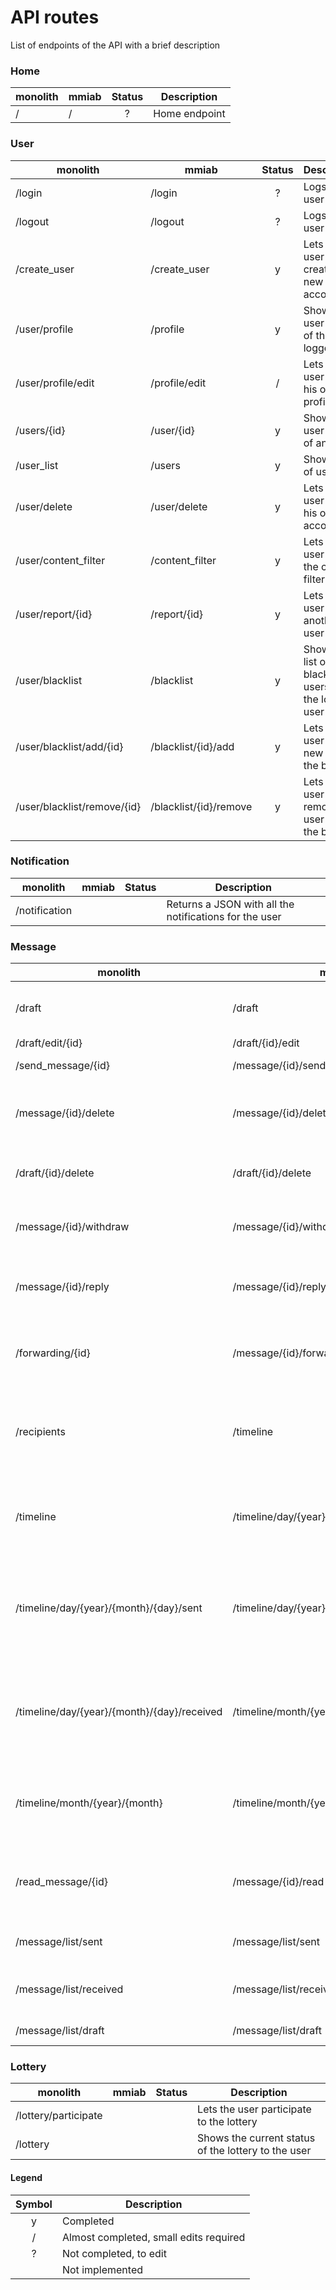 
# API routes
List of endpoints of the API with a brief description


### Home
| monolith                                    | mmiab               | Status | Description |
| ------------------------------------------- | ------------------- | :-: | -------- |
| /                                           | /                   | ? | Home endpoint |

### User
| monolith                                    | mmiab               | Status | Description |
| ------------------------------------------- | ------------------- | :-: | -------- |
| /login                                      | /login                 | ? | Logs the user in |
| /logout                                     | /logout                | ? | Logs the user out |
| /create_user                                | /create_user           | y | Lets the user to create a new account |
| /user/profile                               | /profile               | y | Shows the user profile of the logged user |
| /user/profile/edit                          | /profile/edit          | / | Lets the user edit his own profile |
| /users/{id}                                 | /user/{id}             | y | Shows the user profile of any user |
| /user_list                                  | /users                 | y | Shows a list of users |
| /user/delete                                | /user/delete           | y | Lets the user delete his own account |
| /user/content_filter                        | /content_filter        | y | Lets the user toggle the content filter option |
| /user/report/{id}                           | /report/{id}           | y | Lets the user report another user |
| /user/blacklist                             | /blacklist             | y | Shows the list of blacklisted users by the logged user |
| /user/blacklist/add/{id}                    | /blacklist/{id}/add    | y | Lets the user add a new user to the blacklist |
| /user/blacklist/remove/{id}                 | /blacklist/{id}/remove | y | Lets the user remove a user from the blacklist |

### Notification
| monolith                                    | mmiab               | Status | Description |
| ------------------------------------------- | ------------------- | :-: | -------- |
| /notification                               |                     |   | Returns a JSON with all the notifications for the user |

### Message
| monolith                                    | mmiab                                       | Status | Description |
| ------------------------------------------- | ------------------------------------------- | :-: | -------- |
| /draft                                      | /draft                                      |   | Creates a new message as draft |
| /draft/edit/{id}                            | /draft/{id}/edit                            |   | Edits a draft |
| /send_message/{id}                          | /message/{id}/send                          |   | Sends a message |
| /message/{id}/delete                        | /message/{id}/delete                        |   | Lets a recipient delete a read message |
| /draft/{id}/delete                          | /draft/{id}/delete                          |   | Lets the creator of a draft delete it |
| /message/{id}/withdraw                      | /message/{id}/withdraw                      |   | Lets a user withdraw a sent message |
| /message/{id}/reply                         | /message/{id}/reply                         |   | Lets a recipient reply to a received message |
| /forwarding/{id}                            | /message/{id}/forwarding                    |   | Lets a user forward a sent or received message |
| /recipients                                 | /timeline                                   |   | Returns a JSON with all available recipients for the current user |
| /timeline                                   | /timeline/day/{year}/{month}/{day}/sent     |   | Shows the timeline moth view for the current month |
| /timeline/day/{year}/{month}/{day}/sent     | /timeline/day/{year}/{month}/{day}/received |   | Shows the timeline day view of sent messages for a specific day |
| /timeline/day/{year}/{month}/{day}/received | /timeline/month/{year}/{month}              |   | Shows the timeline day view of received messages for a specific day |
| /timeline/month/{year}/{month}              | /timeline/month/{year}/{month}              |   | Shows the timeline moth view for a specific month |
| /read_message/{id}                          | /message/{id}/read                          |   | Lets an entitled user to read a specific message |
| /message/list/sent                          | /message/list/sent                          |   | Shows the list of sent messages |
| /message/list/received                      | /message/list/received                      |   | Shows the list of received messages |
| /message/list/draft                         | /message/list/draft                         |   | Shows the list of drafts |

### Lottery
| monolith                                    | mmiab               | Status | Description |
| ------------------------------------------- | ------------------- | :-: | -------- |
| /lottery/participate                        |                     |   | Lets the user participate to the lottery |
| /lottery                                    |                     |   | Shows the current status of the lottery to the user |

#### Legend
| Symbol | Description |
| :----: | ----------- |
| y      | Completed   |
| /      | Almost completed, small edits required | 
| ?      | Not completed, to edit |
|        | Not implemented | 

